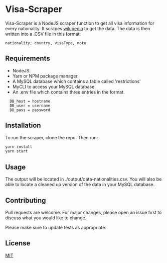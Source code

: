 # Visa-Scraper

Visa-Scraper is a NodeJS scraper function to get all visa information for every nationality. It scrapes [wikipedia](https://en.wikipedia.org/wiki/Category:Visa_requirements_by_nationality) to get the data. The data is then written into a .CSV file in this format:

```
nationality; country, visaType, note
```

## Requirements

- NodeJS.
- Yarn or NPM package manager.
- A MySQL database which contains a table called 'restrictions'
- MyCLI to access your MySQL database.
- An .env file which contains three entries in the format.

```
  DB_host = hostname
  DB_user = username
  DB_pass = password
```

## Installation

To run the scraper, clone the repo.
Then run:

```bash
yarn install
yarn start
```

## Usage

The output will be located in ./output/data-nationalities.csv. You will also be able to locate a cleaned up version of the data in your MySQL database.

## Contributing

Pull requests are welcome. For major changes, please open an issue first to discuss what you would like to change.

Please make sure to update tests as appropriate.

## License

[MIT](https://choosealicense.com/licenses/mit/)
